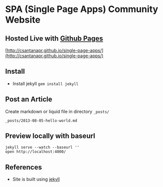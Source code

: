# SPA (Single Page Apps) Community Website

## Hosted Live with [Github Pages](http://pages.github.com/)
[http://csantanapr.github.io/single-page-apps/](http://csantanapr.github.io/single-page-apps/)

## Install
- Install jekyll `gem install jekyll`

## Post an Article
Create markdown or liquid file in directory `_posts/`

    _posts/2013-08-05-hello-world.md
    
## Preview locally with baseurl
    jekyll serve --watch --baseurl ''
    open http://localhost:4000/

## References
- Site is built using [jekyll](http://jekyllrb.com/)
